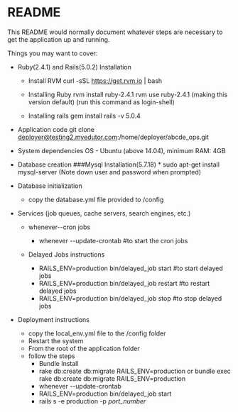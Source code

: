 # README

This README would normally document whatever steps are necessary to get the
application up and running.

Things you may want to cover:

* Ruby(2.4.1) and Rails(5.0.2) Installation

  * Install RVM
    curl -sSL https://get.rvm.io | bash

  * Installing Ruby
    rvm install ruby-2.4.1
    rvm use ruby-2.4.1 (making this version default) (run this command as login-shell)

  * Installing rails
    gem install rails -v 5.0.4

* Application code
    git clone deployer@testing2.myedutor.com:/home/deployer/abcde_ops.git

* System dependencies
    OS - Ubuntu (above 14.04), minimum RAM: 4GB

* Database creation
    ###Mysql Installation(5.7.18)
      * sudo apt-get install mysql-server
      (Note down user and password when prompted)

* Database initialization
    * copy the database.yml file provided to /config


* Services (job queues, cache servers, search engines, etc.)
    * whenever--cron jobs

      * whenever --update-crontab #to start the cron jobs

    * Delayed Jobs instructions

      * RAILS_ENV=production bin/delayed_job start  #to start delayed jobs
      * RAILS_ENV=production bin/delayed_job restart  #to restart delayed jobs
      * RAILS_ENV=production bin/delayed_job stop  #to stop delayed jobs

* Deployment instructions
    * copy the local_env.yml file to the /config folder
    * Restart the system
    * From the root of the application folder
    * follow the steps
        * Bundle Install
        * rake db:create db:migrate RAILS_ENV=production or bundle exec rake db:create db:migrate RAILS_ENV=production
        * whenever --update-crontab
        * RAILS_ENV=production bin/delayed_job start
        * rails s -e production -p *port_number*



